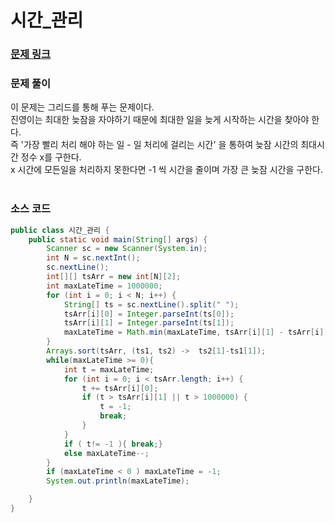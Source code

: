 # 시간_관리

### [문제 링크](https://www.acmicpc.net/problem/1263)


### 문제 풀이
이 문제는 그리드를 통해 푸는 문제이다. </br>
진영이는 최대한 늦잠을 자야하기 때문에 최대한 일을 늦게 시작하는 시간을 찾아야 한다.  </br> 
즉 '가장 빨리 처리 해야 하는 일 - 일 처리에 걸리는 시간' 을 통하여 늦잠 시간의 최대시간 정수 x를 구한다.</br>
x 시간에 모든일을 처리하지 못한다면 -1 씩 시간을 줄이며 가장 큰 늦잠 시간을 구한다.  </br>
 </br>
### 소스 코드
```java
public class 시간_관리 {
    public static void main(String[] args) {
        Scanner sc = new Scanner(System.in);
        int N = sc.nextInt();
        sc.nextLine();
        int[][] tsArr = new int[N][2];
        int maxLateTime = 1000000;
        for (int i = 0; i < N; i++) {
            String[] ts = sc.nextLine().split(" ");
            tsArr[i][0] = Integer.parseInt(ts[0]);
            tsArr[i][1] = Integer.parseInt(ts[1]);
            maxLateTime = Math.min(maxLateTime, tsArr[i][1] - tsArr[i][0]);
        }
        Arrays.sort(tsArr, (ts1, ts2) ->  ts2[1]-ts1[1]);
        while(maxLateTime >= 0){
            int t = maxLateTime;
            for (int i = 0; i < tsArr.length; i++) {
                t += tsArr[i][0];
                if (t > tsArr[i][1] || t > 1000000) {
                    t = -1;
                    break;
                }
            }
            if ( t!= -1 ){ break;}
            else maxLateTime--;
        }
        if (maxLateTime < 0 ) maxLateTime = -1;
        System.out.println(maxLateTime);

    }
}

```